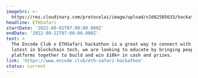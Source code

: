 ```yaml
---
imageSrc: >-
  https://res.cloudinary.com/protocolai/image/upload/v1662585633/hackathons/ethsafari_1_640x_txrdie.png
headline: ETHSafari
startDate: '2022-09-01T07:00:00.000Z'
endDate: '2022-09-22T07:00:00.000Z'
text: >
  The Encode Club x ETHSafari hackathon is a great way to connect with the
  latest in blockchain tech, we are looking to educate by bringing people and
  platforms together to build and win $10k+ in cash and prizes.
link: 'https://www.encode.club/eth-safari-hackathon'
status: current
---
```


